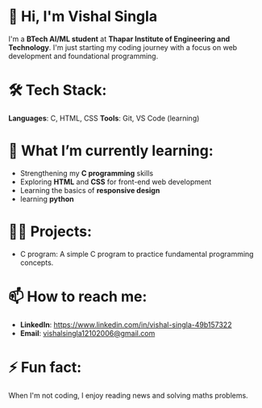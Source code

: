 
# 👋 Hi, I'm Vishal Singla

I'm a **BTech AI/ML student** at **Thapar Institute of Engineering and Technology**. I'm just starting my coding journey with a focus on web development and foundational programming.

# 🛠️ Tech Stack:
 **Languages**: C, HTML, CSS
 **Tools**: Git, VS Code (learning)

# 🌱 What I’m currently learning:
- Strengthening my **C programming** skills
- Exploring **HTML** and **CSS** for front-end web development
- Learning the basics of **responsive design**
- learning **python**

# 👨‍💻 Projects:
- C program: A simple C program to practice fundamental programming concepts.

# 📫 How to reach me:
- **LinkedIn**: https://www.linkedin.com/in/vishal-singla-49b157322
- **Email**: vishalsingla12102006@gmail.com

# ⚡ Fun fact:
When I'm not coding, I enjoy reading news and solving maths problems.

